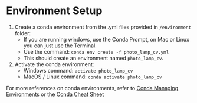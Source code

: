 # Environment Setup

1. Create a conda environment from the .yml files provided in `/environment` folder:
    - If you are running windows, use the Conda Prompt, on Mac or Linux you can just use the Terminal.
    - Use the command: `conda env create -f photo_lamp_cv.yml`
    - This should create an environment named `photo_lamp_cv`. 
2. Activate the conda environment:
    - Windows command: `activate photo_lamp_cv` 
    - MacOS / Linux command: `conda activate photo_lamp_cv`

For more references on conda environments, refer to [Conda Managing Environments](https://docs.conda.io/projects/conda/en/latest/user-guide/tasks/manage-environments.html) or the [Conda Cheat Sheet](https://docs.conda.io/projects/conda/en/4.6.0/_downloads/52a95608c49671267e40c689e0bc00ca/conda-cheatsheet.pdf)